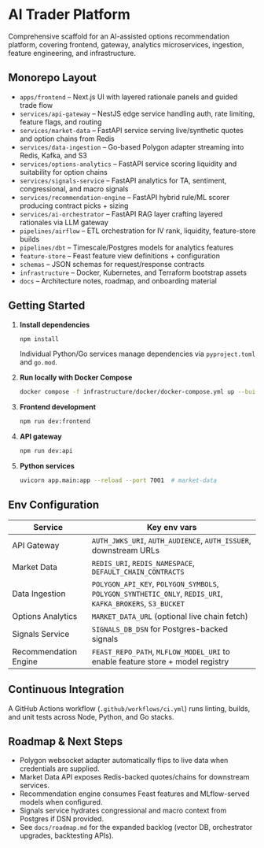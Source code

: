 # AI Trader Platform

Comprehensive scaffold for an AI-assisted options recommendation platform, covering frontend, gateway, analytics microservices, ingestion, feature engineering, and infrastructure.

## Monorepo Layout

- `apps/frontend` – Next.js UI with layered rationale panels and guided trade flow
- `services/api-gateway` – NestJS edge service handling auth, rate limiting, feature flags, and routing
- `services/market-data` – FastAPI service serving live/synthetic quotes and option chains from Redis
- `services/data-ingestion` – Go-based Polygon adapter streaming into Redis, Kafka, and S3
- `services/options-analytics` – FastAPI service scoring liquidity and suitability for option chains
- `services/signals-service` – FastAPI analytics for TA, sentiment, congressional, and macro signals
- `services/recommendation-engine` – FastAPI hybrid rule/ML scorer producing contract picks + sizing
- `services/ai-orchestrator` – FastAPI RAG layer crafting layered rationales via LLM gateway
- `pipelines/airflow` – ETL orchestration for IV rank, liquidity, feature-store builds
- `pipelines/dbt` – Timescale/Postgres models for analytics features
- `feature-store` – Feast feature view definitions + configuration
- `schemas` – JSON schemas for request/response contracts
- `infrastructure` – Docker, Kubernetes, and Terraform bootstrap assets
- `docs` – Architecture notes, roadmap, and onboarding material

## Getting Started

1. **Install dependencies**
   ```bash
   npm install
   ```
   Individual Python/Go services manage dependencies via `pyproject.toml` and `go.mod`.

2. **Run locally with Docker Compose**
   ```bash
   docker compose -f infrastructure/docker/docker-compose.yml up --build
   ```

3. **Frontend development**
   ```bash
   npm run dev:frontend
   ```

4. **API gateway**
   ```bash
   npm run dev:api
   ```

5. **Python services**
   ```bash
   uvicorn app.main:app --reload --port 7001  # market-data
   ```

## Env Configuration

| Service | Key env vars |
| --- | --- |
| API Gateway | `AUTH_JWKS_URI`, `AUTH_AUDIENCE`, `AUTH_ISSUER`, downstream URLs |
| Market Data | `REDIS_URI`, `REDIS_NAMESPACE`, `DEFAULT_CHAIN_CONTRACTS` |
| Data Ingestion | `POLYGON_API_KEY`, `POLYGON_SYMBOLS`, `POLYGON_SYNTHETIC_ONLY`, `REDIS_URI`, `KAFKA_BROKERS`, `S3_BUCKET` |
| Options Analytics | `MARKET_DATA_URL` (optional live chain fetch) |
| Signals Service | `SIGNALS_DB_DSN` for Postgres-backed signals |
| Recommendation Engine | `FEAST_REPO_PATH`, `MLFLOW_MODEL_URI` to enable feature store + model registry |

## Continuous Integration

A GitHub Actions workflow (`.github/workflows/ci.yml`) runs linting, builds, and unit tests across Node, Python, and Go stacks.

## Roadmap & Next Steps

- Polygon websocket adapter automatically flips to live data when credentials are supplied.
- Market Data API exposes Redis-backed quotes/chains for downstream services.
- Recommendation engine consumes Feast features and MLflow-served models when configured.
- Signals service hydrates congressional and macro context from Postgres if DSN provided.
- See `docs/roadmap.md` for the expanded backlog (vector DB, orchestrator upgrades, backtesting APIs).
